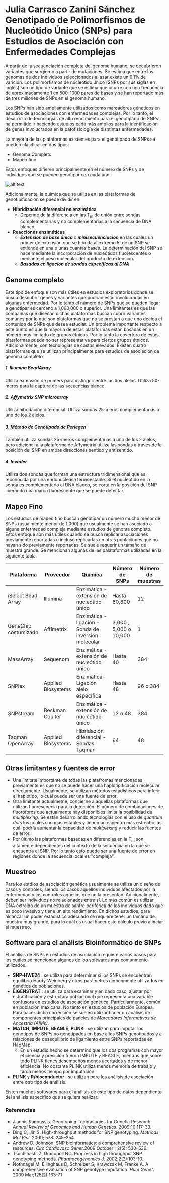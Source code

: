 Julia Carrasco Zanini Sánchez
Genotipado de Polimorfismos de Nucleótido Único (SNPs) para Estudios de Asociación con Enfermedades Complejas
===

A partir de la secuenciación completa del genoma humano, se decubrieron variantes que surgieron a partir de mutaciones. Se estima que entre los genomas de dos individuos seleccionados al azar existe un 0.1% de varición. Los polimorfismos de núcleotido único (SNPs por sus siglas en inglés) son un tipo de variante que se estima que ocurre con una frecuencia de aproximadamente 1 en 500-1000 pares de bases y se han reportado más de tres millones de SNPs en el genoma humano.

Los SNPs han sido ampliamente utilizados como marcadores géneticos en estudios de asociaciones con enfermedades complejas. Por lo tanto, el desarrollo de tecnologías de alto rendimiento para el genotipado de SNPs ha permitido ir haciendo estudios cada más amplios para la identificación de genes involucrados en la patofisiología de disntintas enfermedades. 

La mayoría de las plataformas existentes para el genotipado de SNPs se pueden clasificar en dos tipos:
- Genoma Completo
- Mapeo fino

Estos enfoques difieren principalmente en el número de SNPs y de individuos que se pueden genotipar con cada uno.

![alt text](https://media.springernature.com/original/springer-static/image/chp%3A10.1007%2F978-1-60327-411-1_16/MediaObjects/978-1-60327-411-1_16_Fig1_HTML.gif "Número de SNPs y de muestras que se pueden genotipar utilizando distintas plataformas")

Adicionalmente, la química que se utiliza en las plataformas de genotipificación se puede dividir en:
- **Hibridización diferencial no enzimática**
	- Depende de la diferencia en las T<sub>m</sub> de unión entre sondas complementarias y no complementarias a la secuencia de DNA blanco.
- **Reacciones enzimáticas**
	- ***Extensión de base única*** o ***minisecuenciación*** en las cuales un primer de extensión que se hibrida al extremo 5' de un SNP se extiende en una o unas cuantas bases. La determinación del SNP se hace mediante la incorporación de nucleótidos fluorescentes o mediante el peso molecular del producto de extensión.
	- ***Basadas en ligación de sondas específicas al DNA***  

## Genoma completo
Este tipo de enfoque son más útiles en estudios exploratorios donde se busca descubrir genes y variantes que podrían estar involucradas en algunas enfermedad. Por lo tanto el número de SNPs que se pueden llegar a genotipar es cercano a 1,000,000 o superior.
Una limitantes es que las compañías que diseñan dichas plataformas buscan cubrir variantes comúnes por lo que son plataformas que no se prestan a que uno decida el contenido de SNPs que desea estudiar. Un problema importante respecto a este punto es que la mayoría de estas plataformas están basadas en un número muy limitado de grupos étnicos. Por lo tanto la covertura de estas plataformas puede no ser representativa para ciertos grupos étnicos. Adicionalmente, son tecnologías de costos elevados.
Existen cuatro plataformas que se utilizan principalmente para estudios de asociación de genoma completo.
##### 1. Illumina BeadArray
Utiliza extensión de primers para distinguir entre los dos alelos.
Utiliza 50-meros para la captura de las secuencias blanco.

##### 2. Affymetrix SNP microarray
Utiliza hibridación diferencial.
Utiliza sondas 25-meros complementarias a uno de los 2 alelos.

##### 3. Método de Genotipado de Perlegen
También utiliza sondas 25-meros complementarias a uno de los 2 alelos, pero adicional a la plataforma de Affymetrix utiliza las sondas a través de la posición del SNP en ambas direcciones sentido y antisentido.

##### 4. Invader
Utiliza dos sondas que forman una estructura tridimensional que es reconocida por una endonucleasa termoestable. Si el nucleótido en la sonda es complementario al DNA blanco, se corta en la posición del SNP liberando una marca fluorescente que se puede detectar. 

## Mapeo Fino
Los estudios de mapeo fino buscan genotipar un número mucho menor de SNPs (usualmente menor de 1,000) que usualmente se han asociado a alguna enfermedad compleja mediante estudios de genoma completo. Estos enfoque son más útiles cuando se busca replicar asociaciones previamente reportadas o incluso replicarlas en otras poblaciones que no hayan sido previamente reportadas. Se suele requerir un tamaño de muestra grande. Se mencionan algunas de las palataformas utilizadas en la siguiente tabla. 

|Plataforma|Proveedor|Química|Número de SNPs|Número de muestras|
|----------|---------|-------|--------------|------------------|
|iSelect Bead Array|Illumina|Enzimática - extensión de nucleótido único|Hasta 60,800|12|
|GeneChip costumizado|Affimetrix|Enzimática - ligación - Sonda de inversión molecular|3,000 , 5,000 o 10,000|1|
|MassArray|Sequenom|Enzimática - extensión de nucleótido único|Hasta 40|384|
|SNPlex|Applied Biosystems|Enzimática-Ligación alelo específica|Hasta 48|96 o 384|
|SNPstream|Beckman Coulter|Enzimática - extensión de nucleótido único|12 o 48|384|
|Taqman OpenArray|Applied Biosystems|Hibridazión diferencial - Sondas Taqman|64|48|

## Otras limitantes y fuentes de error
- Una limitate importante de todas las platafromas mencionadas previamente es que no se puede hacer una haplotipificación molecular directamente. Usualmente, se utilizan métodos estadísticos para inferir el haplotipo, lo cuál puede ser una fuente de error. 
- Otra limitante actualmetne, concierne a aquellas plataformas que utilizan fluorescnecia para la detección. El número de combinaciones de fluoróforos que actualmente hay disponibles limita la posibilidad de *multiplexing*. Se están desarrollando tecnologías con el uso de *quantum dots* los cuales son más estables y tienen un espectro más estrecho los cuál podría aumentar la capacidad de *multiplexing* y reducir las fuentes de error. 
- Por último las plataformas basadas en diferencias en la T<sub>m</sub> son altamente dependientes del contexto de la secuencia en la que se encuentra el SNP. Por lo tanto esto puede ser una fuente de error en regiones donde la secuencia local es "compleja".

## Muestreo
Para los estdios de asociación genética usualmente se utiliza un diseño de casos y controles; siendo los casos aquellos individuos afectados por la enfermedad y los controles aquellos que no la presentan. Adicionalmente, deben ser individuos no relacionados entre sí. Lo más común es utilizar DNA extraído de un muestra de sanfre periférica de los individuos dado que es poco invasivo y tiene un alto rendimiento. En dichos estudios, para alcanzar un poder estadístico adecuado se requiere tener un tamaño de muestra muy grande, para lo cuál es usual hacer este cálculo previo a inciar el muestreo. 

## Software para el análisis Bioinformático de SNPs
El análisis de SNPs en estudios de asociación requiere varios pasos para los cuáles se mencionan algunos de los softwares más comunmente utilizados. 
- **SNP-HWE24** : se utiliza para determinar si los SNPs se encuentran equilibrio Hardy-Weinberg y otros parámetros comunmente utilizados en genética de poblaciones. 
- **EIGENSTRAT** : se utiliza para examinar y en dado caso, ajustar por estratificación y estructura poblacional que representa una variable confusora en estudios de asociación genética. Particularmente, común en poblacion mexicana. No tanto en estudios de población Europea. Para hacer dicha corrección se suelen utilizar hacer un análisis de componentes principales de paneles de *Marcadores Informativos de Ancestría (AIMs)*.
- **MATCH**, **IMPUTE**, **BEAGLE**, **PLINK** : se utilizan para imputar los genotipos de SNPs no genotipados en base a los SNPs genotipados y a relaciones de desequilibrio de ligamiento entre SNPs reportadas en HapMap.
	- En un estudio hecho se determinó que los dos programas con mayor eficiencia y presición fueron IMPUTE y BEAGLE, mientras que sobre todo PLINK tienes desempeños menos acertados y de menor eficiencia. No obstante PLINK utiliza menos memoria de trabajo y tarda menos tiempo por imputación.
- **PLINK** y **R/bioconductor** : se utilizan para los análisis de asociación entre otro tipo de análisis.

Eisten muchos softwares para el análisis de este tipo de datos dependiento del análisis específico que se quiera realizar. 


### Referencias
- Jiannis Ragoussis. Genotyping Technologies for Genetic Research. *Annual Review of Genomics and Human Genetics*. 2009;10:117–33.
- Ding C, Jin S. High-throughput methods for SNP genotyping. *Methods Mol Biol*. 2009; 578: 245–254.
- Andrew D. Johnson. SNP bioinformatics: a comprehensive review of resources. *Circ Cardiovasc Genet*.2009 October ; 2(5): 530–536.
- Tsuchihashi Z, Dracopoli NC. Progress in high throughput SNP genotyping methods. *Pharmacogenomics J*. 2002;2(2):103-10.
- Nothnagel M, Ellinghaus D, Schreiber S, Krawczak M, Franke A. A comprehensive evaluation of SNP genotype imputation. *Hum Genet*. 2009 Mar;125(2):163-71